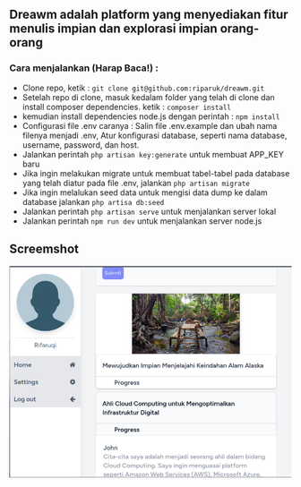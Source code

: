 ## Dreawm adalah platform yang menyediakan fitur menulis impian dan explorasi impian orang-orang

### Cara menjalankan (Harap Baca!) : 
- Clone repo, ketik : 
`git clone git@github.com:riparuk/dreawm.git`
- Setelah repo di clone, masuk kedalam folder yang telah di clone dan install composer dependencies. ketik : 
`composer install`
- kemudian install dependencies node.js dengan perintah : `npm install`
- Configurasi file .env caranya : Salin file .env.example dan ubah nama filenya menjadi .env, Atur konfigurasi database, seperti nama database, username, password, dan host.
- Jalankan perintah `php artisan key:generate` untuk membuat APP_KEY baru
- Jika ingin melakukan migrate untuk membuat tabel-tabel pada database yang telah diatur pada file .env, jalankan `php artisan migrate`
- Jika ingin melalukan seed data untuk mengisi data dump ke dalam database jalankan `php artisa db:seed`
- Jalankan perintah `php artisan serve` untuk menjalankan server lokal
- Jalankan perintah `npm run dev` untuk menjalankan server node.js

## Screemshot
![Screenshot](AppScreenshot.png)